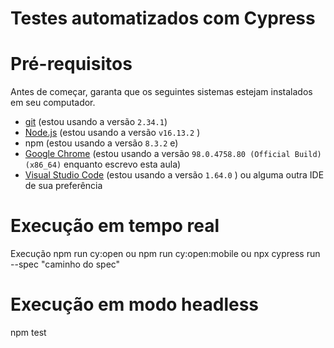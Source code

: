 # Testes automatizados com Cypress 


# Pré-requisitos

Antes de começar, garanta que os seguintes sistemas estejam instalados em seu computador.

- [git](https://git-scm.com/) (estou usando a versão `2.34.1`)
- [Node.js](https://nodejs.org/en/) (estou usando a versão `v16.13.2` )
- npm (estou usando a versão `8.3.2` e)
- [Google Chrome](https://www.google.com/intl/pt_br/chrome/) (estou usando a versão `98.0.4758.80 (Official Build) (x86_64)` enquanto escrevo esta aula)
- [Visual Studio Code](https://code.visualstudio.com/) (estou usando a versão `1.64.0` ) ou alguma outra IDE de sua preferência

# Execução em tempo real
Execução npm run cy:open 
ou 
npm run cy:open:mobile
ou
npx cypress run --spec "caminho do spec"

# Execução em modo headless
npm test
